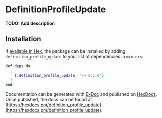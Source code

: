 # DefinitionProfileUpdate

**TODO: Add description**

## Installation

If [available in Hex](https://hex.pm/docs/publish), the package can be installed
by adding `definition_profile_update` to your list of dependencies in `mix.exs`:

```elixir
def deps do
  [
    {:definition_profile_update, "~> 0.1.0"}
  ]
end
```

Documentation can be generated with [ExDoc](https://github.com/elixir-lang/ex_doc)
and published on [HexDocs](https://hexdocs.pm). Once published, the docs can
be found at [https://hexdocs.pm/definition_profile_update](https://hexdocs.pm/definition_profile_update).

